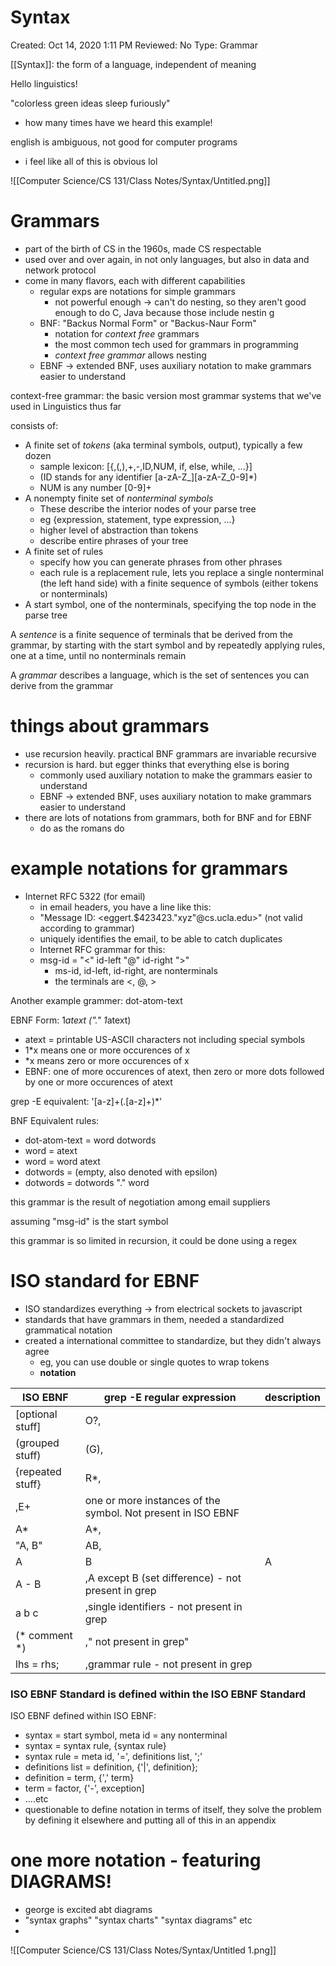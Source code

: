 # Syntax

Created: Oct 14, 2020 1:11 PM
Reviewed: No
Type: Grammar

[[Syntax]]: the form of a language, independent of meaning

Hello linguistics!

"colorless green ideas sleep furiously"

- how many times have we heard this example!

english is ambiguous, not good for computer programs 

- i feel like all of this is obvious lol

![[Computer Science/CS 131/Class Notes/Syntax/Untitled.png]]

# Grammars

- part of the birth of CS in the 1960s, made CS respectable
- used over and over again, in not only languages, but also in data and network protocol
- come in many flavors, each with different capabilities
    - regular exps are notations for simple grammars
        - not powerful enough → can't do nesting, so they aren't good enough to do C, Java because those include nestin g
    - BNF: "Backus Normal Form"  or "Backus-Naur Form"
        - notation for *context free* grammars
        - the most common tech used for grammars in programming
        - *context free grammar* allows nesting
    - EBNF → extended BNF, uses auxiliary notation to make grammars easier to understand

context-free grammar: the basic version most grammar systems that we've used in Linguistics thus far

consists of:

- A finite set of *tokens* (aka terminal symbols, output), typically a few dozen
    - sample lexicon: [{,(,),+,-,ID,NUM, if, else, while, ...}]
    - (ID stands for any identifier [a-zA-Z_][a-zA-Z_0-9]*)
    - NUM is any number [0-9]+
- A nonempty finite set of *nonterminal symbols*
    - These describe the interior nodes of your parse tree
    - eg {expression, statement, type expression, ...}
    - higher level of abstraction than tokens
    - describe entire phrases of your tree
- A finite set of rules
    - specify how you can generate phrases from other phrases
    - each rule is a replacement rule, lets you replace a single nonterminal (the left hand side) with a finite sequence of symbols (either tokens or nonterminals)
- A start symbol, one of the nonterminals, specifying the top node in the parse tree

A *sentence* is a finite sequence of terminals that be derived from the grammar, by starting with the start symbol and by repeatedly applying rules, one at a time, until no nonterminals remain

A *grammar* describes a language, which is the set of sentences you can derive from the grammar

# things about grammars

- use recursion heavily. practical BNF grammars are invariable recursive
- recursion is hard. but egger thinks that everything else is boring
    - commonly used auxiliary notation to make the grammars easier to understand
    - EBNF → extended BNF, uses auxiliary notation to make grammars easier to understand
- there are lots of notations from grammars, both for BNF and for EBNF
    - do as the romans do

# example notations for grammars

- Internet RFC 5322 (for email)
    - in email headers, you have a line like this:
    - "Message ID: <eggert.$423423."xyz"@cs.ucla.edu>" (not valid according to grammar)
    - uniquely identifies the email, to be able to catch duplicates
    - Internet RFC grammar for this:
    - msg-id       =   "<" id-left "@" id-right ">"
        - ms-id, id-left, id-right, are nonterminals
        - the terminals are <, @, >

Another example grammer: dot-atom-text

EBNF Form: 1*atext *("."* 1*atext)

- atext = printable US-ASCII characters not including special symbols
- 1*x means one or more occurences of x
- *x means zero or more occurences of x
- EBNF: one of more occurences of atext, then zero or more dots followed by one or more occurences of atext

grep -E equivalent: '[a-z]+(\.[a-z]+)*'

BNF Equivalent rules:

- dot-atom-text = word dotwords
- word = atext
- word = word atext
- dotwords =                                                (empty, also denoted with epsilon)
- dotwords = dotwords "." word

this grammar is the result of negotiation among email suppliers

assuming "msg-id" is the start symbol

this grammar is so limited in recursion, it could be done using a regex 

# ISO standard for EBNF

- ISO standardizes everything → from electrical sockets to javascript
- standards that have grammars in them, needed a standardized grammatical notation
- created a international committee to standardize, but they didn't always agree
    - eg, you can use double or single quotes to wrap tokens
    - **notation**
 
 
 
﻿ISO EBNF|grep -E regular expression|description
-|-|-|
[optional stuff]|O?,
(grouped stuff)|(G),
{repeated stuff}|R*,
,E+|one or more instances of the symbol. Not present in ISO EBNF
A*|A*,
"A, B"|AB,
A | B|A | B,
A - B|,A except B (set difference) - not present in grep
a b c|,single identifiers -  not present in grep
(* comment *)|," not present in grep"
lhs = rhs;|,grammar rule -  not present in grep
### ISO EBNF Standard is defined within the ISO EBNF Standard

ISO EBNF defined within ISO EBNF:

- syntax = start symbol, meta id = any nonterminal
- syntax = syntax rule, {syntax rule}
- syntax rule = meta id, '=', definitions list, ';'
- definitions list = definition, {'|', definition};
- definition = term, {',' term}
- term = factor, {'-', exception]
- ....etc
- questionable to define notation in terms of itself, they solve the problem by defining it elsewhere and putting all of this in an appendix

# one more notation - featuring DIAGRAMS!

- george is excited abt diagrams
- "syntax graphs" "syntax charts" "syntax diagrams" etc
- 

![[Computer Science/CS 131/Class Notes/Syntax/Untitled 1.png]]